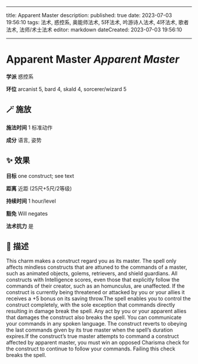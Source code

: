 
---
title: Apparent Master
description: 
published: true
date: 2023-07-03 19:56:10
tags: 法术, 惑控系, 奥能师法术, 5环法术, 吟游诗人法术, 4环法术, 歌者法术, 法师/术士法术
editor: markdown
dateCreated: 2023-07-03 19:56:10

---

# **Apparent Master** *Apparent Master*

**学派** 惑控系 

**环位** arcanist 5, bard 4, skald 4, sorcerer/wizard 5

## 🪄 施放

**施法时间** 1 标准动作

**成分** 语言, 姿势

## ✨ 效果 

**目标** one construct; see text 

**距离** 近距 (25尺+5尺/2等级)  

**持续时间** 1 hour/level 

**豁免** Will negates

**法术抗力** 是

## 📖 描述

This charm makes a construct regard you as its master. The spell only affects mindless constructs that are attuned to the commands of a master, such as animated objects, golems, retrievers, and shield guardians. All constructs with Intelligence scores, even those that explicitly follow the commands of their creator, such as an homunculus, are unaffected. If the construct is currently being threatened or attacked by you or your allies it receives a +5 bonus on its saving throw.The spell enables you to control the construct completely, with the sole exception that commands directly resulting in damage break the spell. Any act by you or your apparent allies that damages the construct also breaks the spell. You can communicate your commands in any spoken language. The construct reverts to obeying the last commands given by its true master when the spell&rsquo;s duration expires.If the construct&rsquo;s true master attempts to command a construct affected by apparent master, you must win an opposed Charisma check for the construct to continue to follow your commands. Failing this check breaks the spell.
    